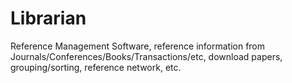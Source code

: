 # Librarian
Reference Management Software, reference information from Journals/Conferences/Books/Transactions/etc, download papers, grouping/sorting, reference network, etc.
